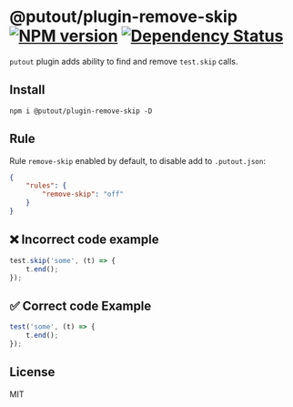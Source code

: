 # @putout/plugin-remove-skip [![NPM version][NPMIMGURL]][NPMURL] [![Dependency Status][DependencyStatusIMGURL]][DependencyStatusURL]

[NPMIMGURL]: https://img.shields.io/npm/v/@putout/plugin-remove-skip.svg?style=flat&longCache=true
[NPMURL]: https://npmjs.org/package/@putout/plugin-remove-skip"npm"
[DependencyStatusURL]: https://david-dm.org/coderaiser/putout?path=packages/plugin-remove-skip
[DependencyStatusIMGURL]: https://david-dm.org/coderaiser/putout.svg?path=packages/plugin-remove-skip

`putout` plugin adds ability to find and remove `test.skip` calls.

## Install

```
npm i @putout/plugin-remove-skip -D
```

## Rule

Rule `remove-skip` enabled by default, to disable add to `.putout.json`:

```json
{
    "rules": {
        "remove-skip": "off"
    }
}
```

## ❌ Incorrect code example

```js
test.skip('some', (t) => {
    t.end();
});
```

## ✅ Correct code Example

```js
test('some', (t) => {
    t.end();
});
```

## License

MIT
